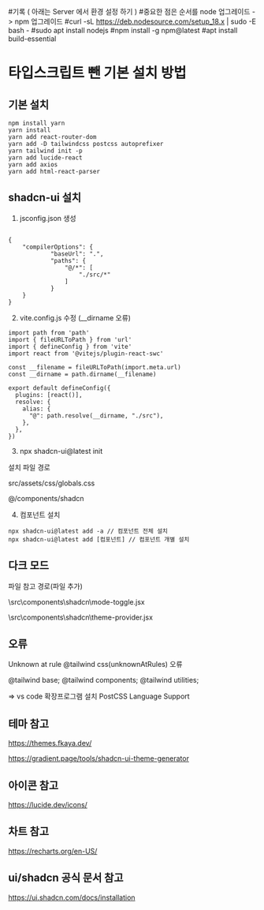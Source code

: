 #기록 ( 아래는 Server 에서 환경 설정 하기 )
#중요한 점은 순서를 node 업그레이드 -> npm 업그레이드
#curl -sL https://deb.nodesource.com/setup_18.x | sudo -E bash -
#sudo apt install nodejs
#npm install -g npm@latest
#apt install build-essential

# 타입스크립트 뺀 기본 설치 방법

## 기본 설치
```
npm install yarn
yarn install
yarn add react-router-dom
yarn add -D tailwindcss postcss autoprefixer
yarn tailwind init -p
yarn add lucide-react
yarn add axios
yarn add html-react-parser
```

## shadcn-ui 설치

1. jsconfig.json 생성

```

{
	"compilerOptions": {
			"baseUrl": ".",
			"paths": {
				"@/*": [
					"./src/*"
				]
			}
	}
}

``` 
2. vite.config.js 수정 (__dirname 오류)

```
import path from 'path'
import { fileURLToPath } from 'url'
import { defineConfig } from 'vite'
import react from '@vitejs/plugin-react-swc'

const __filename = fileURLToPath(import.meta.url)
const __dirname = path.dirname(__filename)

export default defineConfig({
  plugins: [react()],
  resolve: {
    alias: {
      "@": path.resolve(__dirname, "./src"),
    },
  },
})
```

3. npx shadcn-ui@latest init

설치 파일 경로

src/assets/css/globals.css

@/components/shadcn

4. 컴포넌트 설치
```
npx shadcn-ui@latest add -a // 컴포넌트 전체 설치
npx shadcn-ui@latest add [컴포넌트] // 컴포넌트 개별 설치
```

## 다크 모드 

파일 참고 경로(파일 추가)

\src\components\shadcn\mode-toggle.jsx

\src\components\shadcn\theme-provider.jsx

## 오류
Unknown at rule @tailwind css(unknownAtRules) 오류

@tailwind base;
@tailwind components; 
@tailwind utilities;

=> 
vs code 확장프로그램 설치
PostCSS Language Support 

## 테마 참고
<https://themes.fkaya.dev/>

<https://gradient.page/tools/shadcn-ui-theme-generator>

## 아이콘 참고
<https://lucide.dev/icons/>

## 차트 참고
<https://recharts.org/en-US/>

## ui/shadcn 공식 문서 참고
<https://ui.shadcn.com/docs/installation>

